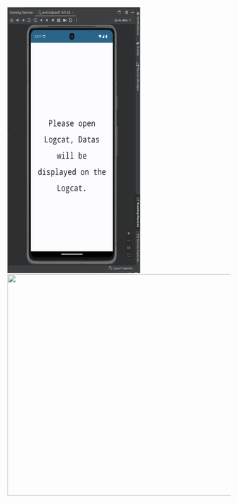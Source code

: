 <img src="https://github.com/kenantasdemir/jpcdatastorestudy/blob/master/1.png" width="300" height="600"/>

<img src="https://github.com/kenantasdemir/jpcdatastorestudy/blob/master/1" width="900" height="500"/>
